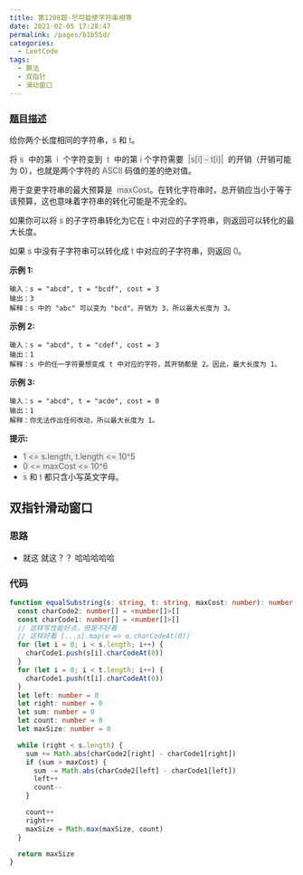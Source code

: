 ```yaml
---
title: 第1208题-尽可能使字符串相等
date: 2021-02-05 17:28:47
permalink: /pages/b1b55d/
categories:
  - LeetCode
tags:
  - 算法
  - 双指针
  - 滑动窗口
---
```


### [题目描述](https://leetcode-cn.com/problems/get-equal-substrings-within-budget/)

给你两个长度相同的字符串，<font style="background: #eee; color: #666;">s</font> 和 <font style="background: #eee; color: #666;">t</font>。

将 <font style="background: #eee; color: #666;">s</font>  中的第  <font style="background: #eee; color: #666;">i</font>  个字符变到  <font style="background: #eee; color: #666;">t</font>  中的第 <font style="background: #eee; color: #666;">i</font> 个字符需要  <font style="background: #eee; color: #666;">|s[i] - t[i]|</font>  的开销（开销可能为 0），也就是两个字符的 <font style="background: #eee; color: #666;">ASCII</font> 码值的差的绝对值。

用于变更字符串的最大预算是  <font style="background: #eee; color: #666;">maxCost</font>。在转化字符串时，总开销应当小于等于该预算，这也意味着字符串的转化可能是不完全的。

如果你可以将 <font style="background: #eee; color: #666;">s</font> 的子字符串转化为它在 <font style="background: #eee; color: #666;">t</font> 中对应的子字符串，则返回可以转化的最大长度。

如果 <font style="background: #eee; color: #666;">s</font> 中没有子字符串可以转化成 <font style="background: #eee; color: #666;">t</font> 中对应的子字符串，则返回 <font style="background: #eee; color: #666;">0</font>。

<!-- more -->

**示例 1:**

```
输入：s = "abcd", t = "bcdf", cost = 3
输出：3
解释：s 中的 "abc" 可以变为 "bcd"。开销为 3，所以最大长度为 3。
```

**示例 2:**

```
输入：s = "abcd", t = "cdef", cost = 3
输出：1
解释：s 中的任一字符要想变成 t 中对应的字符，其开销都是 2。因此，最大长度为 1。
```

**示例 3:**

```
输入：s = "abcd", t = "acde", cost = 0
输出：1
解释：你无法作出任何改动，所以最大长度为 1。
```

**提示:**

- <font style="background: #eee; color: #666;">1 <= s.length, t.length <= 10^5</font>
- <font style="background: #eee; color: #666;">0 <= maxCost <= 10^6</font>
- <font style="background: #eee; color: #666;">s</font> 和 <font style="background: #eee; color: #666;">t</font> 都只含小写英文字母。

## 双指针滑动窗口

### 思路

- 就这 就这？？ 哈哈哈哈哈

### 代码

```TypeScript
function equalSubstring(s: string, t: string, maxCost: number): number {
  const charCode2: number[] = <number[]>[]
  const charCode1: number[] = <number[]>[]
  // 这样写性能好点，但是不好看
  // 这样好看 [...s].map(e => e.charCodeAt(0))
  for (let i = 0; i < s.length; i++) {
    charCode1.push(s[i].charCodeAt(0))
  }
  for (let i = 0; i < t.length; i++) {
    charCode1.push(t[i].charCodeAt(0))
  }
  let left: number = 0
  let right: number = 0
  let sum: number = 0
  let count: number = 0
  let maxSize: number = 0

  while (right < s.length) {
    sum += Math.abs(charCode2[right] - charCode1[right])
    if (sum > maxCost) {
      sum -= Math.abs(charCode2[left] - charCode1[left])
      left++
      count--
    }

    count++
    right++
    maxSize = Math.max(maxSize, count)
  }

  return maxSize
}
```
